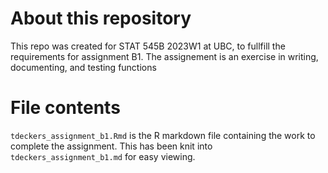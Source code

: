# About this repository
This repo was created for STAT 545B 2023W1 at UBC, to fullfill the requirements for assignment B1.
The assignement is an exercise in writing, documenting, and testing functions
# File contents
`tdeckers_assignment_b1.Rmd` is the R markdown file containing the work to complete the assignment.
This has been knit into `tdeckers_assignment_b1.md` for easy viewing.

